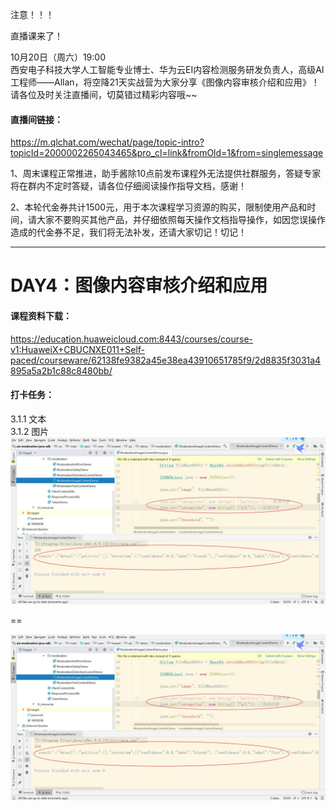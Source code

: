 注意！！！   

直播课来了！   

10月20日（周六）19:00    
西安电子科技大学人工智能专业博士、华为云EI内容检测服务研发负责人，高级AI工程师——Allan，将空降21天实战营为大家分享《图像内容审核介绍和应用》！
请各位及时关注直播间，切莫错过精彩内容哦~~


####   直播间链接：     
https://m.qlchat.com/wechat/page/topic-intro?topicId=2000002265043465&pro_cl=link&fromOld=1&from=singlemessage




1、周末课程正常推进，助手酱除10点前发布课程外无法提供社群服务，答疑专家将在群内不定时答疑，请各位仔细阅读操作指导文档，感谢！    

2、本轮代金券共计1500元，用于本次课程学习资源的购买，限制使用产品和时间，请大家不要购买其他产品，并仔细依照每天操作文档指导操作，如因您误操作造成的代金券不足，我们将无法补发，还请大家切记！切记！
   
------------------   



#  DAY4：图像内容审核介绍和应用    

####   课程资料下载：
https://education.huaweicloud.com:8443/courses/course-v1:HuaweiX+CBUCNXE011+Self-paced/courseware/62138fe9382a45e38ea43910651785f9/2d8835f3031a4895a5a2b1c88c8480bb/

####  打卡任务：
3.1.1 文本   
3.1.2 图片
![](https://raw.githubusercontent.com/latermonk/AI_21DAY/master/04/PNG/01.jpg)

==

![](https://raw.githubusercontent.com/latermonk/AI_21DAY/master/04/PNG/01.jpg)
